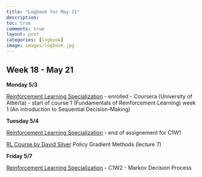 ```yaml
---
title: "Logbook for May 21"
description: 
toc: true
comments: true
layout: post
categories: [logbook]
image: images/logbook.jpg
---
```




## Week 18 - May 21

**Monday 5/3**

[Reinforcement Learning Specialization](/guillaume_blog/blog/reinforcement-learning-specialization-coursera.html) - enrolled - Coursera (University of Alberta) - start of course 1 (Fundamentals of Reinforcement Learning) week 1 (An introduction to Sequential Decision-Making)

**Tuesday 5/4**

[Reinforcement Learning Specialization](/guillaume_blog/blog/reinforcement-learning-specialization-coursera.html) - end of assignement for C1W1

[RL Course by David Silver](/guillaume_blog/blog/Introduction-to-Reinforcement-Learning-with-David-Silver.html) Policy Gradient Methods (lecture 7)

**Friday 5/7**

[Reinforcement Learning Specialization](/guillaume_blog/blog/reinforcement-learning-specialization-coursera.html) - C1W2 - Markov Decision Process

